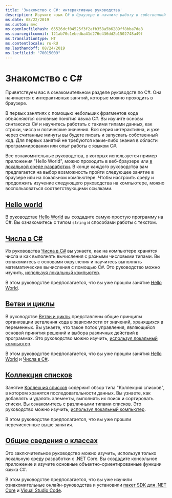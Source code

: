 ```yaml
---
title: 'Знакомство с C#: интерактивные руководства'
description: Изучите язык C# в браузере и начните работу в собственной среде разработки
ms.date: 08/22/2019
ms.custom: mvc
ms.openlocfilehash: 65526dcf04525f3f2afb358a5b6289ff8bba7de8
ms.sourcegitcommit: 121ab70c1ebedba41d276e436dd2b1502748a49f
ms.translationtype: HT
ms.contentlocale: ru-RU
ms.lasthandoff: 08/24/2019
ms.locfileid: "70015009"
---
```

# <a name="introduction-to-c"></a>Знакомство с C\#

Приветствуем вас в ознакомительном разделе руководств по C#. Она начинается с интерактивных занятий, которые можно проходить в браузере.

В первых занятиях с помощью небольших фрагментов кода объясняются основные понятия языка C#. Вы изучите основы синтаксиса C# и научитесь работать с такими типами данных, как строки, числа и логические значения. Вся серия интерактивна, и уже через считанные минуты вы будете писать и запускать собственный код. Для первых занятий не требуются какие-либо знания в области программировании или опыт работы с языком C#.

Все ознакомительные руководства, в которых используется пример приложения "Hello World", можно проходить в веб-браузере или [в локальной среде разработки](local-environment.md). В конце каждого руководства вам предлагается на выбор возможность пройти следующее занятие в браузере или на локальном компьютере. Чтобы настроить среду и продолжить изучение следующего руководства на компьютере, можно воспользоваться соответствующими ссылками.

## <a name="hello-worldhello-worldyml"></a>[Hello world](hello-world.yml)

В руководстве [Hello World](hello-world.yml) вы создадите самую простую программу на C#. Вы ознакомитесь с типом `string` и способами работы с текстом.

## <a name="numbers-in-cnumbers-in-csharpyml"></a>[Числа в C#](numbers-in-csharp.yml)

Из руководства [Числа в C#](numbers-in-csharp.yml) вы узнаете, как на компьютере хранятся числа и как выполнять вычисления с разными числовыми типами. Вы ознакомитесь с основами округления и научитесь выполнять математические вычисления с помощью C#. Это руководство можно изучить, [используя локальный компьютер](numbers-in-csharp-local.md).

В этом руководстве предполагается, что вы уже прошли занятие [Hello World](hello-world.yml).

## <a name="branches-and-loopsbranches-and-loopsyml"></a>[Ветви и циклы](branches-and-loops.yml)

В руководстве [Ветви и циклы](branches-and-loops.yml) представлены общие принципы организации ветвления кода в зависимости от значений, хранящихся в переменных. Вы узнаете, что такое поток управления, являющийся основой принятия решений и выбора различных действий в программах. Это руководство можно изучить, [используя локальный компьютер](branches-and-loops-local.md).

В этом руководстве предполагается, что вы уже прошли занятия [Hello World](hello-world.yml) и [Числа в C#](numbers-in-csharp.yml).

## <a name="list-collectionlist-collectionyml"></a>[Коллекция списков](list-collection.yml)

Занятие [Коллекция списков](list-collection.yml) содержит обзор типа "Коллекция списков", в котором хранятся последовательности данных. Вы узнаете, как добавлять и удалять элементы, выполнять их поиск и сортировать списки. Вы ознакомитесь с различными типами списков. Это руководство можно изучить, [используя локальный компьютер](arrays-and-collections.md).

В этом руководстве предполагается, что вы уже прошли перечисленные выше занятия.

## <a name="introduction-to-classesintroduction-to-classesmd"></a>[Общие сведения о классах](introduction-to-classes.md)

Это заключительное руководство можно изучить, используя только локальную среду разработки с .NET Core.
Вы создадите консольное приложение и изучите основные объектно-ориентированные функции языка C#.

В этом руководстве предполагается, что вы уже изучили ознакомительные онлайн-руководства и установили [пакет SDK для .NET Core](https://www.microsoft.com/net/download) и [Visual Studio Code](https://code.visualstudio.com/).
